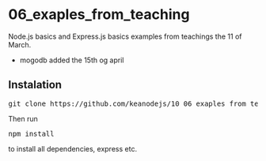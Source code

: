 # 06_exaples_from_teaching
Node.js basics and Express.js basics examples from teachings the 11 of March.
+ mogodb added the 15th og april

## Instalation

<pre>git clone https://github.com/keanodejs/10_06_exaples_from_teaching.git</pre>

Then run 

<pre>npm install</pre>

to install all dependencies, express etc.



